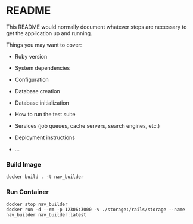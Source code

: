 # README

This README would normally document whatever steps are necessary to get the
application up and running.

Things you may want to cover:

* Ruby version

* System dependencies

* Configuration

* Database creation

* Database initialization

* How to run the test suite

* Services (job queues, cache servers, search engines, etc.)

* Deployment instructions

* ...


### Build Image

```shell
docker build . -t nav_builder
```

### Run Container

```shell
docker stop nav_builder
docker run -d --rm -p 12306:3000 -v ./storage:/rails/storage --name nav_builder nav_builder:latest
```